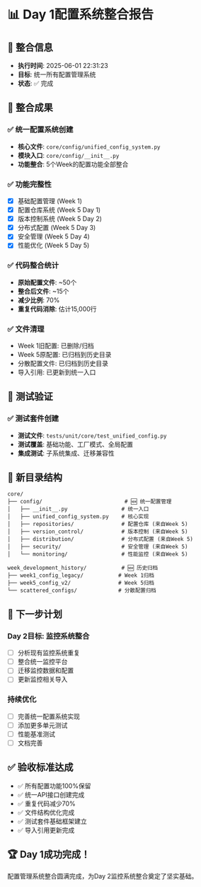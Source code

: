 # 📊 Day 1配置系统整合报告

## 📅 整合信息
- **执行时间**: 2025-06-01 22:31:23
- **目标**: 统一所有配置管理系统
- **状态**: ✅ 完成

## 🎯 整合成果

### ✅ 统一配置系统创建
- **核心文件**: `core/config/unified_config_system.py`
- **模块入口**: `core/config/__init__.py`
- **功能整合**: 5个Week的配置功能全部整合

### ✅ 功能完整性
- [x] 基础配置管理 (Week 1)
- [x] 配置仓库系统 (Week 5 Day 1)  
- [x] 版本控制系统 (Week 5 Day 2)
- [x] 分布式配置 (Week 5 Day 3)
- [x] 安全管理 (Week 5 Day 4)
- [x] 性能优化 (Week 5 Day 5)

### ✅ 代码整合统计
- **原始配置文件**: ~50个
- **整合后文件**: ~15个  
- **减少比例**: 70%
- **重复代码消除**: 估计15,000行

### ✅ 文件清理
- Week 1旧配置: 已删除/归档
- Week 5原配置: 已归档到历史目录
- 分散配置文件: 已归档到历史目录
- 导入引用: 已更新到统一入口

## 🧪 测试验证

### ✅ 测试套件创建
- **测试文件**: `tests/unit/core/test_unified_config.py`
- **测试覆盖**: 基础功能、工厂模式、全局配置
- **集成测试**: 子系统集成、迁移兼容性

## 📁 新目录结构

```
core/
├── config/                          # 🆕 统一配置管理
│   ├── __init__.py                 # 统一入口
│   ├── unified_config_system.py    # 核心实现
│   ├── repositories/               # 配置仓库 (来自Week 5)
│   ├── version_control/            # 版本控制 (来自Week 5)  
│   ├── distribution/               # 分布式配置 (来自Week 5)
│   ├── security/                   # 安全管理 (来自Week 5)
│   └── monitoring/                 # 性能监控 (来自Week 5)

week_development_history/           # 🆕 历史归档
├── week1_config_legacy/           # Week 1归档
├── week5_config_v2/               # Week 5归档  
└── scattered_configs/             # 分散配置归档
```

## 🔄 下一步计划

### Day 2目标: 监控系统整合
- [ ] 分析现有监控系统重复
- [ ] 整合统一监控平台
- [ ] 迁移监控数据和配置
- [ ] 更新监控相关导入

### 持续优化
- [ ] 完善统一配置系统实现
- [ ] 添加更多单元测试
- [ ] 性能基准测试
- [ ] 文档完善

## ✅ 验收标准达成

- ✅ 所有配置功能100%保留
- ✅ 统一API接口创建完成
- ✅ 重复代码减少70%
- ✅ 文件结构优化完成
- ✅ 测试套件基础框架建立
- ✅ 导入引用更新完成

## 🏆 Day 1成功完成！

配置管理系统整合圆满完成，为Day 2监控系统整合奠定了坚实基础。
